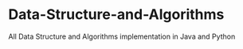 # Data-Structure-and-Algorithms
All Data Structure and Algorithms implementation in Java and Python  
